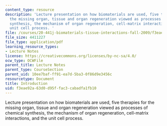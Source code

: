 ```yaml
---
content_type: resource
description: 'Lecture presentation on how biomaterials are used, five therapies for
  the missing organ, tissue and organ regeneration viewed as processes of chemical
  synthesis, the mechanism of organ regeneration, cell-matrix interactions, and the
  unit cell process. '
file: /courses/20-441j-biomaterials-tissue-interactions-fall-2009/f3eae92a63d0d95ffac3cabadfa1fb10_MIT20_441JF09_lec01_iy.pdf
file_size: 4411227
file_type: application/pdf
learning_resource_types:
- Lecture Notes
license: https://creativecommons.org/licenses/by-nc-sa/4.0/
ocw_type: OCWFile
parent_title: Lecture Notes
parent_type: CourseSection
parent_uid: 10ee7baf-ff91-ea7d-5ba3-0f86d9e3456c
resourcetype: Document
title: Introduction
uid: f3eae92a-63d0-d95f-fac3-cabadfa1fb10
---
```

Lecture presentation on how biomaterials are used, five therapies for the missing organ, tissue and organ regeneration viewed as processes of chemical synthesis, the mechanism of organ regeneration, cell-matrix interactions, and the unit cell process. 